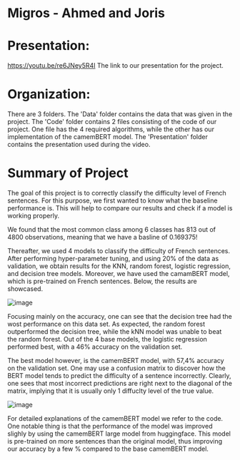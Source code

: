 # Migros - Ahmed and Joris

# Presentation:
https://youtu.be/re6JNey5R4I
The link to our presentation for the project.

# Organization:

There are 3 folders. 
The 'Data' folder contains the data that was given in the project.
The 'Code' folder contains 2 files consisting of the code of our project. One file has the 4 required algorithms, while the other has our implementation of the camemBERT model.
The 'Presentation' folder contains the presentation used during the video.
 
# Summary of Project

The goal of this project is to correctly classify the difficulty level of French sentences. For this purpose, we first wanted to know what the baseline performance is. This will help to compare our results and check if a model is working properly.

We found that the most common class among 6 classes has 813 out of 4800 observations, meaning that we have a basline of 0.169375!

Thereafter, we used 4 models to classify the difficulty of French sentences. After performing hyper-parameter tuning, and using 20% of the data as validation, we obtain results for the KNN, random forest, logistic regression, and decision tree models. Moreover, we have used the camamBERT model, which is pre-trained on French sentences. Below, the results are showcased.

![image](https://user-images.githubusercontent.com/114418721/209132572-09dacff0-5413-444d-8cb1-7e61d2715bfa.png)

Focusing mainly on the accuracy, one can see that the decision tree had the wost performance on this data set. As expected, the random forest outperformed the decision tree, while the kNN model was unable to beat the random forest. Out of the 4 base models, the logistic regression performed best, with a 46% accuracy on the validation set.

The best model however, is the camemBERT model, with 57,4% accuracy on the validation set. One may use a confusion matrix to discover how the BERT model tends to predict the difficulty of a sentence incorrectly. Clearly, one sees that most incorrect predictions are right next to the diagonal of the matrix, implying that it is usually only 1 diffuclty level of the true value.

![image](https://user-images.githubusercontent.com/114418721/209134335-4bb43e2e-249a-4704-ae77-260067abe6e4.png)

For detailed explanations of the camemBERT model we refer to the code. One notable thing is that the performance of the model was improved slighly by using the camemBERT large model from huggingface. This model is pre-trained on more sentences than the original model, thus improving our accuracy by a few % compared to the base camemBERT model.
